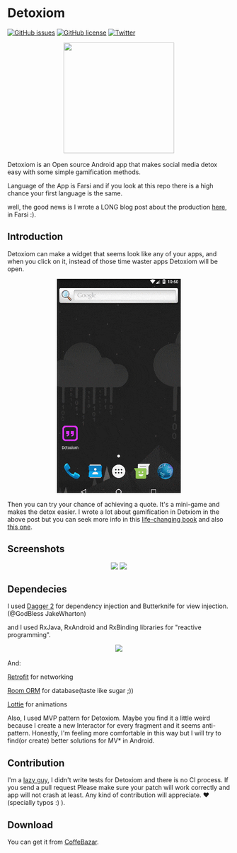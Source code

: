 # Detoxiom
[![GitHub issues](https://img.shields.io/github/issues/01sadra/Detoxiom.svg?style=plastic)](https://github.com/01sadra/Detoxiom/issues)
[![GitHub license](https://img.shields.io/github/license/01sadra/Detoxiom.svg?style=plastic)](https://github.com/01sadra/Detoxiom)
[![Twitter](https://img.shields.io/twitter/url/https/github.com/01sadra/Detoxiom.svg?style=social)](https://twitter.com/intent/tweet?text=Wow:&url=https%3A%2F%2Fgithub.com%2F01sadra%2FDetoxiom)

<p align="center"> 
<img src="https://sadraa.me/wp-content/uploads/2017/12/quote.png" height="250" width="250">
</p>


Detoxiom is an Open source Android app that makes social media detox easy with some simple gamification methods.

Language of the App is Farsi and if you look at this repo there is a high chance your first language is the same. 

well, the good news is I wrote a LONG blog post about the production [here](https://sadraa.me/detxiom/), in Farsi :).

## Introduction
Detoxiom can make a widget that seems look like any of your apps, and when you click on it, instead of those time waster apps Detoxiom will be open. 
<p align="center"> 
<img src="https://github.com/01sadra/Detoxiom/blob/master/app/src/main/res/drawable/teaching_app.gif">
</p>

Then you can try your chance of achieving a quote. It's a mini-game and makes the detox easier. I wrote a lot about gamification in Detxiom in the above post but you can seek more info in this [life-changing book](https://www.amazon.com/Power-Habit-What-Life-Business/dp/081298160X) and also [this one](https://www.amazon.ca/Hooked-How-Build-Habit-Forming-Products-ebook/dp/B00HJ4A43S).

## Screenshots
<p align="center"> 
<img src="https://sadraa.me/wp-content/uploads/2017/12/Screenshot-from-2017-12-03-07-01-29.png">
<img src="https://sadraa.me/wp-content/uploads/2017/12/Screenshot-from-2017-12-03-07-02-44.png">
</p>

## Dependecies
I used [Dagger 2](https://github.com/google/dagger) for dependency injection and Butterknife for view injection. (@GodBless   JakeWharton)

and I used RxJava, RxAndroid and RxBinding libraries for "reactive programming".

<p align="center"> 
<img src="https://sadraa.me/wp-content/uploads/2017/12/reactive-programming.gif">
</p>


And:

[Retrofit](https://github.com/square/retrofit) for networking 

[Room ORM](https://developer.android.com/topic/libraries/architecture/room.html) for database(taste like sugar ;))

[Lottie](https://github.com/airbnb/lottie-android) for animations

Also, I used MVP pattern for Detoxiom. Maybe you find it a little weird because I create a new Interactor for every fragment and it seems anti-pattern. Honestly, I'm feeling more comfortable in this way but I will try to find(or create) better solutions for MV* in Android.

## Contribution
I'm a [lazy guy](https://sadraa.me/%D8%AA%DA%A9%D9%86%DB%8C%DA%A9-%D9%BE%D9%88%D9%85%D9%88%D8%AF%D8%B1%D9%88-%D9%88-%D8%B2%D9%86%D8%AC%DB%8C%D8%B1%D9%87-%D8%B9%D8%A7%D8%AF%D8%AA-%D8%B3%D8%A7%DB%8C%D9%86%D9%81%DB%8C%D9%84%D8%AF/), I didn't write tests for Detoxiom and there is no CI process. If you send a pull request Please make sure your patch will work correctly and  app will not crash at least. Any kind of contribution will appreciate. :heart: (specially typos :) ).

## Download 
You can get it from [CoffeBazar](https://cafebazaar.ir/app/me.sadraa.detoxiom/?l=fa).

